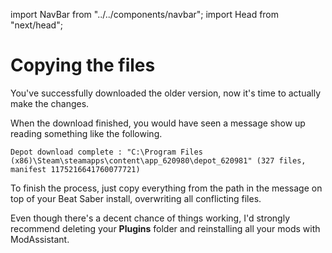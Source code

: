 import NavBar from "../../components/navbar";
import Head from "next/head";

<Head>
  <title>Downgrade step 4 - Copying things over</title>
</Head>

# Copying the files

You've successfully downloaded the older version, now it's time to actually make the changes.

When the download finished, you would have seen a message show up reading something like the following.

```
Depot download complete : "C:\Program Files (x86)\Steam\steamapps\content\app_620980\depot_620981" (327 files, manifest 1175216641760077721)
```

To finish the process, just copy everything from the path in the message on top of your Beat Saber install, overwriting all conflicting files.

Even though there's a decent chance of things working, I'd strongly recommend deleting your **Plugins** folder and reinstalling all your mods with ModAssistant.
